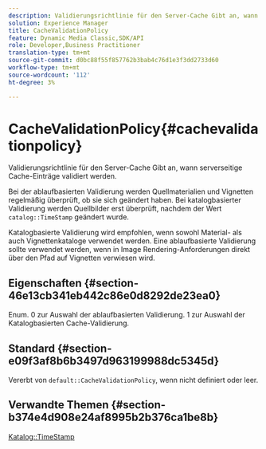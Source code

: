 ```yaml
---
description: Validierungsrichtlinie für den Server-Cache Gibt an, wann serverseitige Cache-Einträge validiert werden.
solution: Experience Manager
title: CacheValidationPolicy
feature: Dynamic Media Classic,SDK/API
role: Developer,Business Practitioner
translation-type: tm+mt
source-git-commit: d0bc88f55f857762b3bab4c76d1e3f3dd2733d60
workflow-type: tm+mt
source-wordcount: '112'
ht-degree: 3%

---
```



# CacheValidationPolicy{#cachevalidationpolicy}

Validierungsrichtlinie für den Server-Cache Gibt an, wann serverseitige Cache-Einträge validiert werden.

Bei der ablaufbasierten Validierung werden Quellmaterialien und Vignetten regelmäßig überprüft, ob sie sich geändert haben. Bei katalogbasierter Validierung werden Quellbilder erst überprüft, nachdem der Wert `catalog::TimeStamp` geändert wurde.

Katalogbasierte Validierung wird empfohlen, wenn sowohl Material- als auch Vignettenkataloge verwendet werden. Eine ablaufbasierte Validierung sollte verwendet werden, wenn in Image Rendering-Anforderungen direkt über den Pfad auf Vignetten verwiesen wird.

## Eigenschaften {#section-46e13cb341eb442c86e0d8292de23ea0}

Enum. 0 zur Auswahl der ablaufbasierten Validierung. 1 zur Auswahl der Katalogbasierten Cache-Validierung.

## Standard {#section-e09f3af8b6b3497d963199988dc5345d}

Vererbt von `default::CacheValidationPolicy`, wenn nicht definiert oder leer.

## Verwandte Themen {#section-b374e4d908e24af8995b2b376ca1be8b}

[Katalog::TimeStamp](../../../../../ir-api/material-cat/image-rendering-api-ref/c-ir-material-catalog/c-ir-material-data-reference/r-ir-timestamp-dataref.md#reference-6daf7973dc4f4b4e9e8165756db7c319)

